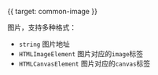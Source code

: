 {{ target: common-image }}

图片，支持多种格式：

- `string` 图片地址
- `HTMLImageElement` 图片对应的`image`标签
- `HTMLCanvasElement` 图片对应的`canvas`标签
